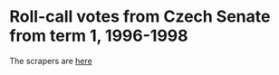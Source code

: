 # Roll-call votes from Czech Senate from term 1, 1996-1998

The scrapers are [here](https://github.com/michalskop/scraper-senat.cz)